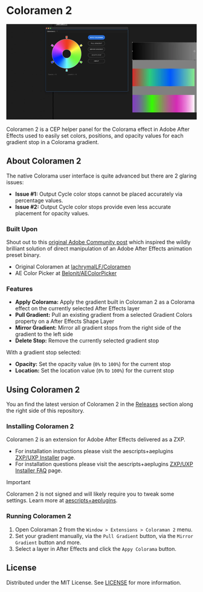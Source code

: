 # Coloramen 2

![](/automation/coloramen-2.webp)

Coloramen 2 is a CEP helper panel for the Colorama effect in Adobe After Effects used to easily set colors, positions, and opacity values for each gradient stop in a Colorama gradient.

## About Coloramen 2

The native Colorama user interface is quite advanced but there are 2 glaring issues:

* **Issue #1:** Output Cycle color stops cannot be placed accurately via percentage values.
* **Issue #2:** Output Cycle color stops provide even less accurate placement for opacity values.

### Built Upon

Shout out to this [original Adobe Community post](https://community.adobe.com/t5/after-effects-discussions/change-colorama-colors-via-scripting/m-p/10392133) which inspired the wildly brilliant solution of direct manipulation of an Adobe After Effects animation preset binary.

* Original Coloramen at [lachrymalLF/Coloramen](https://github.com/lachrymaLF/Coloramen)
* AE Color Picker at [Belonit/AEColorPicker](https://github.com/Belonit/AEColorPicker)

### Features

* **Apply Colorama:** Apply the gradient built in Coloraman 2 as a Colorama effect on the currently selected After Effects layer
* **Pull Gradient:** Pull an existing gradient from a selected Gradient Colors property on a After Effects Shape Layer
* **Mirror Gradient:** Mirror all gradient stops from the right side of the gradient to the left side
* **Delete Stop:** Remove the currently selected gradient stop

With a gradient stop selected:
* **Opacity:** Set the opacity value (`0%` to `100%`) for the current stop
* **Location:** Set the location value (`0%` to `100%`) for the current stop

## Using Coloramen 2

You an find the latest version of Coloramen 2 in the [Releases](https://github.com/kyletmartinez/coloramen/releases) section along the right side of this repository.

### Installing Coloramen 2

Coloramen 2 is an extension for Adobe After Effects delivered as a ZXP.

* For installation instructions please visit the aescripts+aeplugins [ZXP/UXP Installer](https://aescripts.com/learn/zxp-installer/) page.
* For installation questions please visit the aescripts+aeplugins [ZXP/UXP Installer FAQ](https://aescripts.com/knowledgebase/index/view/faq/zxp-installer-faq/) page.

> [!IMPORTANT]  
> Coloramen 2 is not signed and will likely require you to tweak some settings. Learn more at [aescripts+aeplugins](https://aescripts.com/knowledgebase/index/view/faq/zxp-cep-extension-won-t-open/).

### Running Coloramen 2

1. Open Coloraman 2 from the `Window > Extensions > Coloraman 2` menu.
2. Set your gradient manually, via the `Pull Gradient` button, via the `Mirror Gradient` button and more.
3. Select a layer in After Effects and click the `Appy Colorama` button.

## License

Distributed under the MIT License. See [LICENSE](/LICENSE) for more information.

